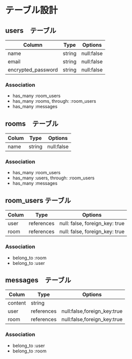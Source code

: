 # テーブル設計

## users　テーブル

| Column             | Type   | Options     |
| ------------------ | ------ | ----------- |
| name               | string | null:false  |
| email              | string | null:false  |
| encrypted_password | string | null:false  |


### Association

- has_many :room_users
- has_many :rooms, through:  :room_users
- has_many :messages

## rooms　テーブル

| Colum              | Type   | Options     |
| ------------------ | ------ | ----------- |
| name               | string | null:false  |

### Association

- has_many :room_users
- has_many :users, through: :room_users
- has_many :messages

## room_users テーブル

| Colum              | Type       | Options                        |
| ------------------ | ---------- | ------------------------------ |
| user               | references | null: false, foreign_key: true |
| room               | references | null: false, foreign_key: true |

### Association

- belong_to :room
- belong_to :user

## messages　テーブル

| Colum              | Type       | Options                        |
| ------------------ | ---------- | ------------------------------ |
| content            | string     |                                |
| user               | references | null:false,foreign_key:true    |
| room               | references | null:false,foreign_key:true    |

### Association

- belong_to :user
- belong_to :room

